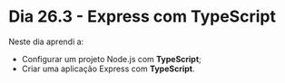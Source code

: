# Dia 26.3 - Express com TypeScript

Neste dia aprendi a:

- Configurar um projeto Node.js com **TypeScript**;
- Criar uma aplicação Express com **TypeScript**.
